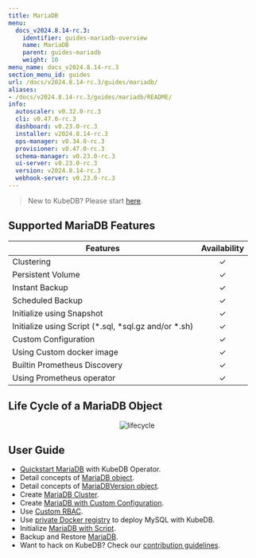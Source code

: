 ```yaml
---
title: MariaDB
menu:
  docs_v2024.8.14-rc.3:
    identifier: guides-mariadb-overview
    name: MariaDB
    parent: guides-mariadb
    weight: 10
menu_name: docs_v2024.8.14-rc.3
section_menu_id: guides
url: /docs/v2024.8.14-rc.3/guides/mariadb/
aliases:
- /docs/v2024.8.14-rc.3/guides/mariadb/README/
info:
  autoscaler: v0.32.0-rc.3
  cli: v0.47.0-rc.3
  dashboard: v0.23.0-rc.3
  installer: v2024.8.14-rc.3
  ops-manager: v0.34.0-rc.3
  provisioner: v0.47.0-rc.3
  schema-manager: v0.23.0-rc.3
  ui-server: v0.23.0-rc.3
  version: v2024.8.14-rc.3
  webhook-server: v0.23.0-rc.3
---
```


> New to KubeDB? Please start [here](/docs/v2024.8.14-rc.3/README).

## Supported MariaDB Features

| Features                                                | Availability |
| ------------------------------------------------------- | :----------: |
| Clustering                                              |   &#10003;   |
| Persistent Volume                                       |   &#10003;   |
| Instant Backup                                          |   &#10003;   |
| Scheduled Backup                                        |   &#10003;   |
| Initialize using Snapshot                               |   &#10003;   |
| Initialize using Script (\*.sql, \*sql.gz and/or \*.sh) |   &#10003;   |
| Custom Configuration                                    |   &#10003;   |
| Using Custom docker image                               |   &#10003;   |
| Builtin Prometheus Discovery                            |   &#10003;   |
| Using Prometheus operator                               |   &#10003;   |

## Life Cycle of a MariaDB Object

<p align="center">
  <img alt="lifecycle"  src="/docs/v2024.8.14-rc.3/guides/mariadb/images/mariadb-lifecycle.png" >
</p>

## User Guide

- [Quickstart MariaDB](/docs/v2024.8.14-rc.3/guides/mariadb/quickstart/overview) with KubeDB Operator.
- Detail concepts of [MariaDB object](/docs/v2024.8.14-rc.3/guides/mariadb/concepts/mariadb).
- Detail concepts of [MariaDBVersion object](/docs/v2024.8.14-rc.3/guides/mariadb/concepts/mariadb-version).
- Create [MariaDB Cluster](/docs/v2024.8.14-rc.3/guides/mariadb/clustering/galera-cluster).
- Create [MariaDB with Custom Configuration](/docs/v2024.8.14-rc.3/guides/mariadb/configuration/using-config-file).
- Use [Custom RBAC](/docs/v2024.8.14-rc.3/guides/mariadb/custom-rbac/using-custom-rbac).
- Use [private Docker registry](/docs/v2024.8.14-rc.3/guides/mariadb/private-registry/quickstart) to deploy MySQL with KubeDB.
- Initialize [MariaDB with Script](/docs/v2024.8.14-rc.3/guides/mariadb/initialization/using-script).
- Backup and Restore [MariaDB](/docs/v2024.8.14-rc.3/guides/mariadb/backup/overview).
- Want to hack on KubeDB? Check our [contribution guidelines](/docs/v2024.8.14-rc.3/CONTRIBUTING).
